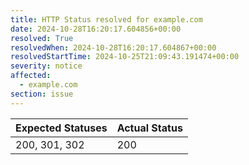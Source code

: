 ```yaml
---
title: HTTP Status resolved for example.com
date: 2024-10-28T16:20:17.604856+00:00
resolved: True
resolvedWhen: 2024-10-28T16:20:17.604867+00:00
resolvedStartTime: 2024-10-25T21:09:43.191474+00:00
severity: notice
affected:
  - example.com
section: issue
---
```


| Expected Statuses | Actual Status  |
|-------------------|----------------|
| 200, 301, 302 | 200 |
